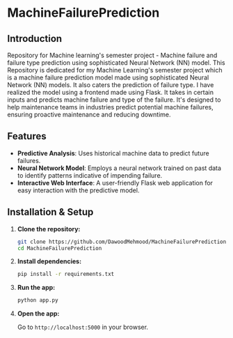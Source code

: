 # MachineFailurePrediction

## Introduction

Repository for Machine learning's semester project - Machine failure and failure type prediction using sophisticated Neural Network (NN) model.
This Repository is dedicated for my Machine Learning's semester project which is a machine failure prediction model made using sophisticated Neural Network (NN) models. It also caters the prediction of failure type. I have realized the model using a frontend made using Flask. It takes in certain inputs and predicts machine failure and type of the failure. It's designed to help maintenance teams in industries predict potential machine failures, ensuring proactive maintenance and reducing downtime.

## Features

- **Predictive Analysis**: Uses historical machine data to predict future failures.
- **Neural Network Model**: Employs a neural network trained on past data to identify patterns indicative of impending failure.
- **Interactive Web Interface**: A user-friendly Flask web application for easy interaction with the predictive model.

## Installation & Setup

1. **Clone the repository:**

   ```bash
   git clone https://github.com/DawoodMehmood/MachineFailurePrediction.git
   cd MachineFailurePrediction
   ```

2. **Install dependencies:**

   ```bash
   pip install -r requirements.txt
   ```

3. **Run the app:**

   ```bash
   python app.py
   ```

4. **Open the app:**

   Go to `http://localhost:5000` in your browser.
